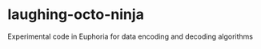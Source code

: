 laughing-octo-ninja
===================

Experimental code in Euphoria for data encoding and decoding algorithms